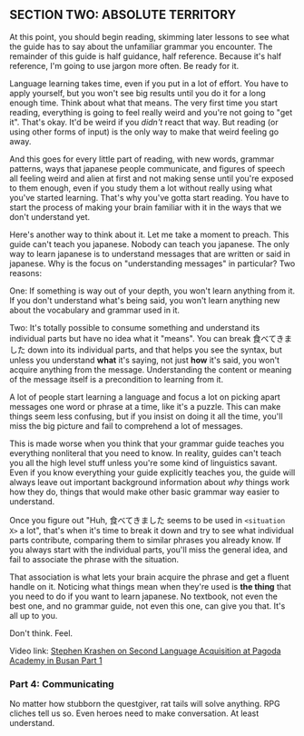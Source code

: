 ## SECTION TWO: ABSOLUTE TERRITORY

At this point, you should begin reading, skimming later lessons to see what the guide has to say about the unfamiliar grammar you encounter. The remainder of this guide is half guidance, half reference. Because it's half reference, I'm going to use jargon more often. Be ready for it.

Language learning takes time, even if you put in a lot of effort. You have to apply yourself, but you won't see big results until you do it for a long enough time. Think about what that means. The very first time you start reading, everything is going to feel really weird and you're not going to "get it". That's okay. It'd be weird if you _didn't_ react that way. But reading (or using other forms of input) is the only way to make that weird feeling go away.

And this goes for every little part of reading, with new words, grammar patterns, ways that japanese people communicate, and figures of speech all feeling weird and alien at first and not making sense until you're exposed to them enough, even if you study them a lot without really using what you've started learning. That's why you've gotta start reading. You have to start the process of making your brain familiar with it in the ways that we don't understand yet.

Here's another way to think about it. Let me take a moment to preach. This guide can't teach you japanese. Nobody can teach you japanese. The only way to learn japanese is to understand messages that are written or said in japanese. Why is the focus on "understanding messages" in particular? Two reasons:

One: If something is way out of your depth, you won't learn anything from it. If you don't understand what's being said, you won't learn anything new about the vocabulary and grammar used in it.

Two: It's totally possible to consume something and understand its individual parts but have no idea what it "means". You can break 食べてきました down into its individual parts, and that helps you see the syntax, but unless you understand **what** it's saying, not just **how** it's said, you won't acquire anything from the message. Understanding the content or meaning of the message itself is a precondition to learning from it.

A lot of people start learning a language and focus a lot on picking apart messages one word or phrase at a time, like it's a puzzle. This can make things seem less confusing, but if you insist on doing it all the time, you'll miss the big picture and fail to comprehend a lot of messages.

This is made worse when you think that your grammar guide teaches you everything nonliteral that you need to know. In reality, guides can't teach you all the high level stuff unless you're some kind of linguistics savant. Even if you know everything your guide explicitly teaches you, the guide will always leave out important background information about _why_ things work how they do, things that would make other basic grammar way easier to understand.

Once you figure out "Huh, 食べてきました seems to be used in `<situation X>` a lot", that's when it's time to break it down and try to see what individual parts contribute, comparing them to similar phrases you already know. If you always start with the individual parts, you'll miss the general idea, and fail to associate the phrase with the situation.

That association is what lets your brain acquire the phrase and get a fluent handle on it. Noticing what things mean when they're used is **the thing** that you need to do if you want to learn japanese. No textbook, not even the best one, and no grammar guide, not even this one, can give you that. It's all up to you.

Don't think. Feel.

Video link: [Stephen Krashen on Second Language Acquisition at Pagoda Academy in Busan Part 1](https://www.youtube.com/watch?v=shgRN32ubag)

### Part 4: Communicating

No matter how stubborn the questgiver, rat tails will solve anything. RPG cliches tell us so. Even heroes need to make conversation. At least understand.
